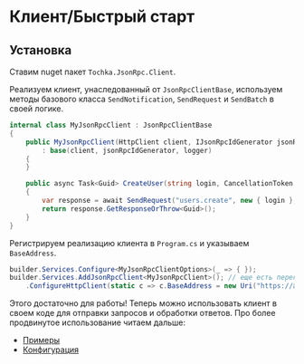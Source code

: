 # Клиент/Быстрый старт

## Установка

Ставим nuget пакет `Tochka.JsonRpc.Client`.

Реализуем клиент, унаследованный от `JsonRpcClientBase`, используем методы базового класса `SendNotification`, `SendRequest` и `SendBatch` в своей логике.

```cs
internal class MyJsonRpcClient : JsonRpcClientBase
{
    public MyJsonRpcClient(HttpClient client, IJsonRpcIdGenerator jsonRpcIdGenerator, ILogger<MyJsonRpcClient> logger)
        : base(client, jsonRpcIdGenerator, logger)
    {
    }

    public async Task<Guid> CreateUser(string login, CancellationToken cancellationToken)
    {
        var response = await SendRequest("users.create", new { login }, cancellationToken);
        return response.GetResponseOrThrow<Guid>();
    }
}
```

Регистрируем реализацию клиента в `Program.cs` и указываем `BaseAddress`.

```cs
builder.Services.Configure<MyJsonRpcClientOptions>(_ => { });
builder.Services.AddJsonRpcClient<MyJsonRpcClient>(); // еще есть перегрузка для регистрации через интерфейс
    .ConfigureHttpClient(static c => c.BaseAddress = new Uri("https://another.api/jsonrpc/")); // HttpClient можно настроить здесь или в конструкторе
```
Этого достаточно для работы! Теперь можно использовать клиент в своем коде для отправки запросов и обработки ответов.
Про более продвинутое использование читаем дальше:

- [Примеры](examples)
- [Конфигурация](configuration)
